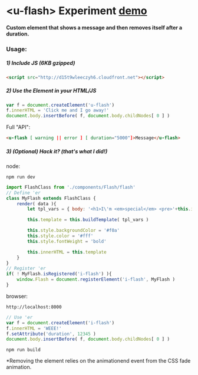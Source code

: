 # \<u-flash\> Experiment [demo](http://s3-us-west-1.amazonaws.com/base-dev.com/flash/index.html)
#### Custom element that shows a message and then removes itself after a duration.

### Usage:
##### 1) Include JS (6KB gzipped)
```html 
<script src="http://d15t9wleeczyh6.cloudfront.net"></script>
```

##### 2) Use the Element in your HTML/JS
```javascript
var f = document.createElement('u-flash')
f.innerHTML = 'Click me and I go away!'
document.body.insertBefore( f, document.body.childNodes[ 0 ] )
```
Full "API": 
```html
<u-flash [ warning || error ] [ duration="5000"]>Message</u-flash>
```

##### 3) (Optional) Hack it? (that's what I did!)
node: 
```
npm run dev
```
```javascript
import FlashClass from './components/Flash/flash'
// Define 'er
class MyFlash extends FlashClass {
    render( data ){
		let tpl_vars = { body: '<h1>I\'m <em>special</em> <pre>'+this.innerHTML+'!!</pre></h1>' }

		this.template = this.buildTemplate( tpl_vars )

		this.style.backgroundColor = '#f0a'
		this.style.color = '#fff'
		this.style.fontWeight = 'bold'

    	this.innerHTML = this.template
    }
}
// Register 'er
if( ! MyFlash.isRegistered('i-flash') ){
	window.Flash = document.registerElement('i-flash', MyFlash )
}
```
browser:
``` 
http://localhost:8000
```
```javascript
// Use 'er
var f = document.createElement('i-flash')
f.innerHTML = 'WEEE!'
f.setAttribute('duration', 12345 )
document.body.insertBefore( f, document.body.childNodes[ 0 ] )
```
``` 
npm run build
```
*Removing the element relies on the animationend event from the CSS fade animation.
